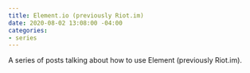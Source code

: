 ```yaml
---
title: Element.io (previously Riot.im)
date: 2020-08-02 13:08:00 -04:00
categories:
- series
---
```


A series of posts talking about how to use Element (previously Riot.im).
